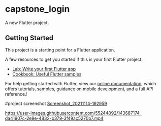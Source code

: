 # capstone_login

A new Flutter project.

## Getting Started

This project is a starting point for a Flutter application.

A few resources to get you started if this is your first Flutter project:

- [Lab: Write your first Flutter app](https://flutter.dev/docs/get-started/codelab)
- [Cookbook: Useful Flutter samples](https://flutter.dev/docs/cookbook)

For help getting started with Flutter, view our
[online documentation](https://flutter.dev/docs), which offers tutorials,
samples, guidance on mobile development, and a full API reference.!

#project screenshot
[Screenshot_20211114-192959](https://user-images.githubusercontent.com/55244892/142163784-bf5dff47-87a7-47ae-919d-40339bba9786.jpg)



https://user-images.githubusercontent.com/55244892/143687174-da41907c-2e9e-4832-b379-3f49ac5270b7.mp4

